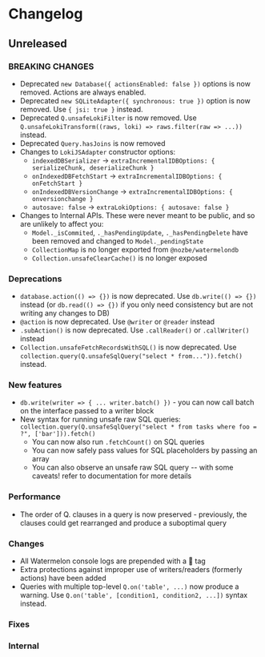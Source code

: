 # Changelog

## Unreleased

### BREAKING CHANGES

- Deprecated `new Database({ actionsEnabled: false })` options is now removed. Actions are always enabled.
- Deprecated `new SQLiteAdapter({ synchronous: true })` option is now removed. Use `{ jsi: true }` instead.
- Deprecated `Q.unsafeLokiFilter` is now removed. Use `Q.unsafeLokiTransform((raws, loki) => raws.filter(raw => ...))` instead.
- Deprecated `Query.hasJoins` is now removed
- Changes to `LokiJSAdapter` constructor options:
  - `indexedDBSerializer` -> `extraIncrementalIDBOptions: { serializeChunk, deserializeChunk }`
  - `onIndexedDBFetchStart` -> `extraIncrementalIDBOptions: { onFetchStart }`
  - `onIndexedDBVersionChange` -> `extraIncrementalIDBOptions: { onversionchange }`
  - `autosave: false` -> `extraLokiOptions: { autosave: false }`
- Changes to Internal APIs. These were never meant to be public, and so are unlikely to affect you:
  - `Model._isCommited`, `._hasPendingUpdate`, `._hasPendingDelete` have been removed and changed to `Model._pendingState`
  - `CollectionMap` is no longer exported from `@nozbe/watermelondb`
  - `Collection.unsafeClearCache()` is no longer exposed

### Deprecations

- `database.action(() => {})` is now deprecated. Use `db.write(() => {})` instead (or `db.read(() => {})` if you only need consistency but are not writing any changes to DB)
- `@action` is now deprecated. Use `@writer` or `@reader` instead
- `.subAction()` is now deprecated. Use `.callReader()` or `.callWriter()` instead
- `Collection.unsafeFetchRecordsWithSQL()` is now deprecated. Use `collection.query(Q.unsafeSqlQuery("select * from...")).fetch()` instead.

### New features

- `db.write(writer => { ... writer.batch() })` - you can now call batch on the interface passed to a writer block
- New syntax for running unsafe raw SQL queries: `collection.query(Q.unsafeSqlQuery("select * from tasks where foo = ?", ['bar'])).fetch()`
  - You can now also run `.fetchCount()` on SQL queries
  - You can now safely pass values for SQL placeholders by passing an array
  - You can also observe an unsafe raw SQL query -- with some caveats! refer to documentation for more details

### Performance

- The order of Q. clauses in a query is now preserved - previously, the clauses could get rearranged and produce a suboptimal query

### Changes

- All Watermelon console logs are prepended with a 🍉 tag
- Extra protections against improper use of writers/readers (formerly actions) have been added
- Queries with multiple top-level `Q.on('table', ...)` now produce a warning. Use `Q.on('table', [condition1, condition2, ...])` syntax instead.

### Fixes

### Internal

